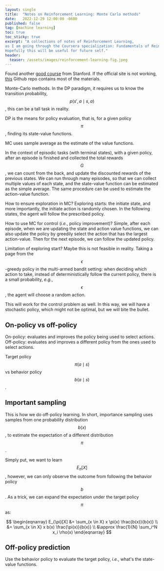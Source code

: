 ```yaml
---
layout: single
title:  "Notes on Reinforcement Learning: Monte Carlo methods"
date:   2022-12-29 12:00:00 -0600
published: false
tag: [machine learning]
toc: true
toc_sticky: true
excerpt: "A collections of notes of Reinforcement Learning,
as I am going through the Coursera specialization: Fundamentals of Reinforcement Learning.
Hopefully this will be useful for future self."
header:
  teaser: /assets/images/reinforcement-learning-fig.jpeg
---
```


Found another [good course](http://web.stanford.edu/class/cs234/index.html) from Stanford. If the official site is not working, [this](https://github.com/tallamjr/stanford-cs234) Github repo contains most of the materials.

Monte-Carlo methods. In the DP paradigm, it requires us to know the transition probability, $$p(s', a \mid s, a)$$, this can be a tall task in reality.

DP is the means for policy evaluation, that is, for a given policy $$\pi$$, finding its state-value functions.

MC uses sample average as the estimate of the value functions.

In the context of episodic tasks (with terminal states), with a given policy, after an episode is finished and collected the total rewards $$G$$, we can count from the back, and update the discounted rewards of the previous states. We can run through many episodes, so that we can collect multiple values of each state, and the state-value function can be estimated as the simple average. The same procedure can be used to estimate the action-value function.

How to ensure exploration in MC? Exploring starts: the initiate state, and more importantly, the initiate action is randomly chosen. In the following states, the agent will follow the prescribed policy.

How to use MC for control (_i.e._, policy improvement)? Simple, after each episode, when we are updating the state and action value functions, we can also update the policy by greedily select the action that has the largest action-value. Then for the next episode, we can follow the updated policy.

Limitation of exploring start? Maybe this is not feasible in reality. Taking a page from the $$\epsilon$$-greedy policy in the multi-armed bandit setting: when deciding which action to take, instead of deterministically follow the current policy, there is a small probability, _e.g._, $$\epsilon$$, the agent will choose a random action.

This will work for the control problem as well. In this way, we will have a stochastic policy, which might not be optimal, but we will bite the bullet.

## On-policy vs off-policy

On-policy: evaluates and improves the policy being used to select actions.
Off-policy: evaluates and improves a different policy from the ones used to select actions.

Target policy $$\pi(a \mid s)$$ vs behavior policy $$b(a \mid s)$$.

## Important sampling
This is how we do off-policy learning. In short, importance sampling uses samples from one probability distribution $$b(x)$$, to estimate the expectation of a different distribution $$\pi$$.

Simply put, we want to learn $$E_{\pi}[X]$$, however, we can only observe the outcome from following the behavior policy $$b$$. As a trick, we can expand the expectation under the target policy $$\pi$$ as:

$$
\begin{eqnarray}
E_{\pi}[X]
&= \sum_{x \in X} x \pi(x) \frac{b(x)}{b(x)} \\
&= \sum_{x \in X} x b(x) \frac{\pi(x)}{b(x)} \\
&\approx \frac{1}{N} \sum_i^N x_i \rho(x)
\end{eqnarray}
$$

## Off-policy prediction
Use the behavior policy to evaluate the target policy, _i.e._, what's the state-value functions.
